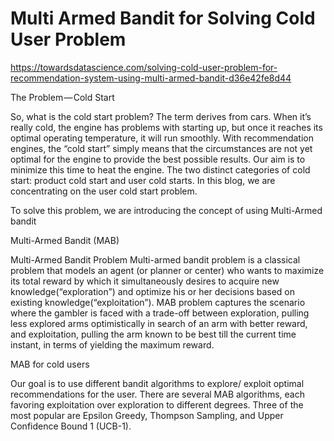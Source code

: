 # Multi Armed Bandit for Solving Cold User Problem

https://towardsdatascience.com/solving-cold-user-problem-for-recommendation-system-using-multi-armed-bandit-d36e42fe8d44

The Problem — Cold Start

So, what is the cold start problem? The term derives from cars. When it’s really cold, the engine has problems with starting up, but once it reaches its optimal operating temperature, it will run smoothly. With recommendation engines, the “cold start” simply means that the circumstances are not yet optimal for the engine to provide the best possible results. Our aim is to minimize this time to heat the engine. The two distinct categories of cold start: product cold start and user cold starts. In this blog, we are concentrating on the user cold start problem.

To solve this problem, we are introducing the concept of using Multi-Armed bandit

Multi-Armed Bandit (MAB)


Multi-Armed Bandit Problem
Multi-armed bandit problem is a classical problem that models an agent (or planner or center) who wants to maximize its total reward by which it simultaneously desires to acquire new knowledge(“exploration”) and optimize his or her decisions based on existing knowledge(“exploitation”). MAB problem captures the scenario where the gambler is faced with a trade-off between exploration, pulling less explored arms optimistically in search of an arm with better reward, and exploitation, pulling the arm known to be best till the current time instant, in terms of yielding the maximum reward.

MAB for cold users

Our goal is to use different bandit algorithms to explore/ exploit optimal recommendations for the user. There are several MAB algorithms, each favoring exploitation over exploration to different degrees. Three of the most popular are Epsilon Greedy, Thompson Sampling, and Upper Confidence Bound 1 (UCB-1). 

